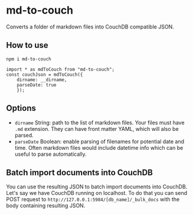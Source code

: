 # md-to-couch

Converts a folder of markdown files into CouchDB compatible JSON.

## How to use

`npm i md-to-couch`

    import * as mdToCouch from "md-to-couch";
    const couchJson = mdToCouch({
        dirname: __dirname,
        parseDate: true
        });

## Options

* `dirname` String: path to the list of markdown files. Your files must have `.md` extension. They can have front matter YAML, which will also be parsed.
* `parseDate` Boolean: enable parsing of filenames for potential date and time. Often markdown files would include datetime info which can be useful to parse automatically.

## Batch import documents into CouchDB

You can use the resulting JSON to batch import documents into CouchDB. Let's say we have CouchDB running on localhost. To do that you can send POST request to `http://127.0.0.1:5984/[db_name]/_bulk_docs` with the body containing resulting JSON.


